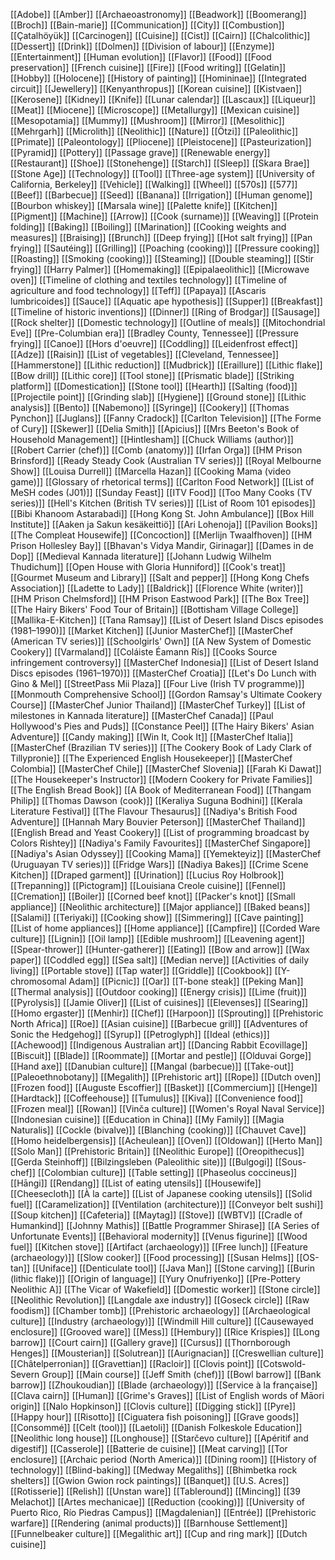 [[Adobe]]
[[Amber]]
[[Archaeoastronomy]]
[[Beadwork]]
[[Boomerang]]
[[Broch]]
[[Bain-marie]]
[[Communication]]
[[City]]
[[Combustion]]
[[Çatalhöyük]]
[[Carcinogen]]
[[Cuisine]]
[[Cist]]
[[Cairn]]
[[Chalcolithic]]
[[Dessert]]
[[Drink]]
[[Dolmen]]
[[Division of labour]]
[[Enzyme]]
[[Entertainment]]
[[Human evolution]]
[[Flavor]]
[[Food]]
[[Food preservation]]
[[French cuisine]]
[[Fire]]
[[Food writing]]
[[Gelatin]]
[[Hobby]]
[[Holocene]]
[[History of painting]]
[[Homininae]]
[[Integrated circuit]]
[[Jewellery]]
[[Kenyanthropus]]
[[Korean cuisine]]
[[Kistvaen]]
[[Kerosene]]
[[Kidney]]
[[Knife]]
[[Lunar calendar]]
[[Lascaux]]
[[Liqueur]]
[[Meat]]
[[Miocene]]
[[Microscope]]
[[Metallurgy]]
[[Mexican cuisine]]
[[Mesopotamia]]
[[Mummy]]
[[Mushroom]]
[[Mirror]]
[[Mesolithic]]
[[Mehrgarh]]
[[Microlith]]
[[Neolithic]]
[[Nature]]
[[Ötzi]]
[[Paleolithic]]
[[Primate]]
[[Paleontology]]
[[Pliocene]]
[[Pleistocene]]
[[Pasteurization]]
[[Pyramid]]
[[Pottery]]
[[Passage grave]]
[[Renewable energy]]
[[Restaurant]]
[[Shoe]]
[[Stonehenge]]
[[Starch]]
[[Sleep]]
[[Skara Brae]]
[[Stone Age]]
[[Technology]]
[[Tool]]
[[Three-age system]]
[[University of California, Berkeley]]
[[Vehicle]]
[[Walking]]
[[Wheel]]
[[570s]]
[[577]]
[[Beef]]
[[Barbecue]]
[[Seed]]
[[Banana]]
[[Irrigation]]
[[Human genome]]
[[Bourbon whiskey]]
[[Marsala wine]]
[[Palette knife]]
[[Kitchen]]
[[Pigment]]
[[Machine]]
[[Arrow]]
[[Cook (surname)]]
[[Weaving]]
[[Protein folding]]
[[Baking]]
[[Boiling]]
[[Marination]]
[[Cooking weights and measures]]
[[Braising]]
[[Brunch]]
[[Deep frying]]
[[Hot salt frying]]
[[Pan frying]]
[[Sautéing]]
[[Grilling]]
[[Poaching (cooking)]]
[[Pressure cooking]]
[[Roasting]]
[[Smoking (cooking)]]
[[Steaming]]
[[Double steaming]]
[[Stir frying]]
[[Harry Palmer]]
[[Homemaking]]
[[Epipalaeolithic]]
[[Microwave oven]]
[[Timeline of clothing and textiles technology]]
[[Timeline of agriculture and food technology]]
[[Teff]]
[[Papaya]]
[[Ascaris lumbricoides]]
[[Sauce]]
[[Aquatic ape hypothesis]]
[[Supper]]
[[Breakfast]]
[[Timeline of historic inventions]]
[[Dinner]]
[[Ring of Brodgar]]
[[Sausage]]
[[Rock shelter]]
[[Domestic technology]]
[[Outline of meals]]
[[Mitochondrial Eve]]
[[Pre-Columbian era]]
[[Bradley County, Tennessee]]
[[Pressure frying]]
[[Canoe]]
[[Hors d'oeuvre]]
[[Coddling]]
[[Leidenfrost effect]]
[[Adze]]
[[Raisin]]
[[List of vegetables]]
[[Cleveland, Tennessee]]
[[Hammerstone]]
[[Lithic reduction]]
[[Mudbrick]]
[[Eraillure]]
[[Lithic flake]]
[[Bow drill]]
[[Lithic core]]
[[Tool stone]]
[[Prismatic blade]]
[[Striking platform]]
[[Domestication]]
[[Stone tool]]
[[Hearth]]
[[Salting (food)]]
[[Projectile point]]
[[Grinding slab]]
[[Hygiene]]
[[Ground stone]]
[[Lithic analysis]]
[[Bento]]
[[Nabemono]]
[[Syringe]]
[[Cookery]]
[[Thomas Pynchon]]
[[Juglans]]
[[Fanny Cradock]]
[[Carlton Television]]
[[The Forme of Cury]]
[[Skewer]]
[[Delia Smith]]
[[Apicius]]
[[Mrs Beeton's Book of Household Management]]
[[Hintlesham]]
[[Chuck Williams (author)]]
[[Robert Carrier (chef)]]
[[Comb (anatomy)]]
[[Irfan Orga]]
[[HM Prison Brinsford]]
[[Ready Steady Cook (Australian TV series)]]
[[Royal Melbourne Show]]
[[Louisa Durrell]]
[[Marcella Hazan]]
[[Cooking Mama (video game)]]
[[Glossary of rhetorical terms]]
[[Carlton Food Network]]
[[List of MeSH codes (J01)]]
[[Sunday Feast]]
[[ITV Food]]
[[Too Many Cooks (TV series)]]
[[Hell's Kitchen (British TV series)]]
[[List of Room 101 episodes]]
[[Bibi Khanoom Astarabadi]]
[[Hong Kong St. John Ambulance]]
[[Box Hill Institute]]
[[Aaken ja Sakun kesäkeittiö]]
[[Ari Lohenoja]]
[[Pavilion Books]]
[[The Compleat Housewife]]
[[Concoction]]
[[Merlijn Twaalfhoven]]
[[HM Prison Hollesley Bay]]
[[Bhavan's Vidya Mandir, Girinagar]]
[[Dames in de Dop]]
[[Medieval Kannada literature]]
[[Johann Ludwig Wilhelm Thudichum]]
[[Open House with Gloria Hunniford]]
[[Cook's treat]]
[[Gourmet Museum and Library]]
[[Salt and pepper]]
[[Hong Kong Chefs Association]]
[[Ladette to Lady]]
[[Baldrick]]
[[Florence White (writer)]]
[[HM Prison Chelmsford]]
[[HM Prison Eastwood Park]]
[[The Box Tree]]
[[The Hairy Bikers' Food Tour of Britain]]
[[Bottisham Village College]]
[[Mallika-E-Kitchen]]
[[Tana Ramsay]]
[[List of Desert Island Discs episodes (1981–1990)]]
[[Market Kitchen]]
[[Junior MasterChef]]
[[MasterChef (American TV series)]]
[[Schoolgirls' Own]]
[[A New System of Domestic Cookery]]
[[Varmaland]]
[[Coláiste Éamann Rís]]
[[Cooks Source infringement controversy]]
[[MasterChef Indonesia]]
[[List of Desert Island Discs episodes (1961–1970)]]
[[MasterChef Croatia]]
[[Let's Do Lunch with Gino & Mel]]
[[StreetPass Mii Plaza]]
[[Four Live (Irish TV programme)]]
[[Monmouth Comprehensive School]]
[[Gordon Ramsay's Ultimate Cookery Course]]
[[MasterChef Junior Thailand]]
[[MasterChef Turkey]]
[[List of milestones in Kannada literature]]
[[MasterChef Canada]]
[[Paul Hollywood's Pies and Puds]]
[[Constance Peel]]
[[The Hairy Bikers' Asian Adventure]]
[[Candy making]]
[[Win It, Cook It]]
[[MasterChef Italia]]
[[MasterChef (Brazilian TV series)]]
[[The Cookery Book of Lady Clark of Tillypronie]]
[[The Experienced English Housekeeper]]
[[MasterChef Colombia]]
[[MasterChef Chile]]
[[MasterChef Slovenia]]
[[Farah Ki Dawat]]
[[The Housekeeper's Instructor]]
[[Modern Cookery for Private Families]]
[[The English Bread Book]]
[[A Book of Mediterranean Food]]
[[Thangam Philip]]
[[Thomas Dawson (cook)]]
[[Keraliya Suguna Bodhini]]
[[Kerala Literature Festival]]
[[The Flavour Thesaurus]]
[[Nadiya's British Food Adventure]]
[[Hannah Mary Bouvier Peterson]]
[[MasterChef Thailand]]
[[English Bread and Yeast Cookery]]
[[List of programming broadcast by Colors Rishtey]]
[[Nadiya's Family Favourites]]
[[MasterChef Singapore]]
[[Nadiya's Asian Odyssey]]
[[Cooking Mama]]
[[Yemekteyiz]]
[[MasterChef (Uruguayan TV series)]]
[[Fridge Wars]]
[[Nadiya Bakes]]
[[Crime Scene Kitchen]]
[[Draped garment]]
[[Urination]]
[[Lucius Roy Holbrook]]
[[Trepanning]]
[[Pictogram]]
[[Louisiana Creole cuisine]]
[[Fennel]]
[[Cremation]]
[[Boiler]]
[[Corned beef knot]]
[[Packer's knot]]
[[Small appliance]]
[[Neolithic architecture]]
[[Major appliance]]
[[Baked beans]]
[[Salami]]
[[Teriyaki]]
[[Cooking show]]
[[Simmering]]
[[Cave painting]]
[[List of home appliances]]
[[Home appliance]]
[[Campfire]]
[[Corded Ware culture]]
[[Lignin]]
[[Oil lamp]]
[[Edible mushroom]]
[[Leavening agent]]
[[Spear-thrower]]
[[Hunter-gatherer]]
[[Eating]]
[[Bow and arrow]]
[[Wax paper]]
[[Coddled egg]]
[[Sea salt]]
[[Median nerve]]
[[Activities of daily living]]
[[Portable stove]]
[[Tap water]]
[[Griddle]]
[[Cookbook]]
[[Y-chromosomal Adam]]
[[Picnic]]
[[Oar]]
[[T-bone steak]]
[[Peking Man]]
[[Thermal analysis]]
[[Outdoor cooking]]
[[Energy crisis]]
[[Lime (fruit)]]
[[Pyrolysis]]
[[Jamie Oliver]]
[[List of cuisines]]
[[Elevenses]]
[[Searing]]
[[Homo ergaster]]
[[Menhir]]
[[Chef]]
[[Harpoon]]
[[Sprouting]]
[[Prehistoric North Africa]]
[[Roe]]
[[Asian cuisine]]
[[Barbecue grill]]
[[Adventures of Sonic the Hedgehog]]
[[Syrup]]
[[Petroglyph]]
[[Ideal (ethics)]]
[[Achewood]]
[[Indigenous Australian art]]
[[Dancing Rabbit Ecovillage]]
[[Biscuit]]
[[Blade]]
[[Roommate]]
[[Mortar and pestle]]
[[Olduvai Gorge]]
[[Hand axe]]
[[Danubian culture]]
[[Mangal (barbecue)]]
[[Take-out]]
[[Paleoethnobotany]]
[[Megalith]]
[[Prehistoric art]]
[[Rope]]
[[Dutch oven]]
[[Frozen food]]
[[Auguste Escoffier]]
[[Basket]]
[[Commercium]]
[[Henge]]
[[Hardtack]]
[[Coffeehouse]]
[[Tumulus]]
[[Kiva]]
[[Convenience food]]
[[Frozen meal]]
[[Rowan]]
[[Vinča culture]]
[[Women's Royal Naval Service]]
[[Indonesian cuisine]]
[[Education in China]]
[[My Family]]
[[Magia Naturalis]]
[[Cockle (bivalve)]]
[[Blanching (cooking)]]
[[Chauvet Cave]]
[[Homo heidelbergensis]]
[[Acheulean]]
[[Oven]]
[[Oldowan]]
[[Herto Man]]
[[Solo Man]]
[[Prehistoric Britain]]
[[Neolithic Europe]]
[[Oreopithecus]]
[[Gerda Steinhoff]]
[[Bilzingsleben (Paleolithic site)]]
[[Bulgogi]]
[[Sous-chef]]
[[Colombian culture]]
[[Table setting]]
[[Phaseolus coccineus]]
[[Hāngi]]
[[Rendang]]
[[List of eating utensils]]
[[Housewife]]
[[Cheesecloth]]
[[À la carte]]
[[List of Japanese cooking utensils]]
[[Solid fuel]]
[[Caramelization]]
[[Ventilation (architecture)]]
[[Conveyor belt sushi]]
[[Soup kitchen]]
[[Cafeteria]]
[[Maytag]]
[[Stove]]
[[WBTV]]
[[Cradle of Humankind]]
[[Johnny Mathis]]
[[Battle Programmer Shirase]]
[[A Series of Unfortunate Events]]
[[Behavioral modernity]]
[[Venus figurine]]
[[Wood fuel]]
[[Kitchen stove]]
[[Artifact (archaeology)]]
[[Free lunch]]
[[Feature (archaeology)]]
[[Slow cooker]]
[[Food processing]]
[[Susan Helms]]
[[OS-tan]]
[[Uniface]]
[[Denticulate tool]]
[[Java Man]]
[[Stone carving]]
[[Burin (lithic flake)]]
[[Origin of language]]
[[Yury Onufriyenko]]
[[Pre-Pottery Neolithic A]]
[[The Vicar of Wakefield]]
[[Domestic worker]]
[[Stone circle]]
[[Neolithic Revolution]]
[[Langdale axe industry]]
[[Goseck circle]]
[[Raw foodism]]
[[Chamber tomb]]
[[Prehistoric archaeology]]
[[Archaeological culture]]
[[Industry (archaeology)]]
[[Windmill Hill culture]]
[[Causewayed enclosure]]
[[Grooved ware]]
[[Mess]]
[[Hembury]]
[[Rice Krispies]]
[[Long barrow]]
[[Court cairn]]
[[Gallery grave]]
[[Cursus]]
[[Thornborough Henges]]
[[Mousterian]]
[[Solutrean]]
[[Aurignacian]]
[[Creswellian culture]]
[[Châtelperronian]]
[[Gravettian]]
[[Racloir]]
[[Clovis point]]
[[Cotswold-Severn Group]]
[[Main course]]
[[Jeff Smith (chef)]]
[[Bowl barrow]]
[[Bank barrow]]
[[Zhoukoudian]]
[[Blade (archaeology)]]
[[Service à la française]]
[[Clava cairn]]
[[Human]]
[[Grime's Graves]]
[[List of English words of Māori origin]]
[[Nalo Hopkinson]]
[[Clovis culture]]
[[Digging stick]]
[[Pyre]]
[[Happy hour]]
[[Risotto]]
[[Ciguatera fish poisoning]]
[[Grave goods]]
[[Consommé]]
[[Celt (tool)]]
[[Laetoli]]
[[Danish Folkeskole Education]]
[[Neolithic long house]]
[[Longhouse]]
[[Starčevo culture]]
[[Apéritif and digestif]]
[[Casserole]]
[[Batterie de cuisine]]
[[Meat carving]]
[[Tor enclosure]]
[[Archaic period (North America)]]
[[Dining room]]
[[History of technology]]
[[Blind-baking]]
[[Medway Megaliths]]
[[Bhimbetka rock shelters]]
[[Gwion Gwion rock paintings]]
[[Banquet]]
[[U.S. Acres]]
[[Rotisserie]]
[[Relish]]
[[Unstan ware]]
[[Tableround]]
[[Mincing]]
[[39 Melachot]]
[[Artes mechanicae]]
[[Reduction (cooking)]]
[[University of Puerto Rico, Río Piedras Campus]]
[[Magdalenian]]
[[Entrée]]
[[Prehistoric warfare]]
[[Rendering (animal products)]]
[[Barnhouse Settlement]]
[[Funnelbeaker culture]]
[[Megalithic art]]
[[Cup and ring mark]]
[[Dutch cuisine]]
